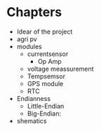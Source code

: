 # Chapters

- Idear of the project
- agri pv
- modules
  - currentsensor
    - Op Amp
  - voltage meassurement
  - Tempsemsor
  - GPS module
  - RTC
- Endianness
  - Little-Endian
  - Big-Endian:   
- shematics
  
